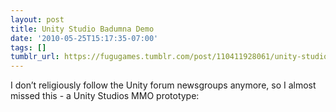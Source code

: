 ```yaml
---
layout: post
title: Unity Studio Badumna Demo
date: '2010-05-25T15:17:35-07:00'
tags: []
tumblr_url: https://fugugames.tumblr.com/post/110411928061/unity-studio-badumna-demo
---
```

I don’t religiously follow the Unity forum newsgroups anymore, so I almost missed this - a Unity Studios MMO prototype:

